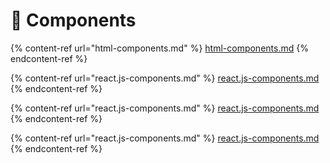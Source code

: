 # 🥞 Components



{% content-ref url="html-components.md" %}
[html-components.md](html-components.md)
{% endcontent-ref %}

{% content-ref url="react.js-components.md" %}
[react.js-components.md](react.js-components.md)
{% endcontent-ref %}

{% content-ref url="react.js-components.md" %}
[react.js-components.md](react.js-components.md)
{% endcontent-ref %}

{% content-ref url="react.js-components.md" %}
[react.js-components.md](react.js-components.md)
{% endcontent-ref %}

